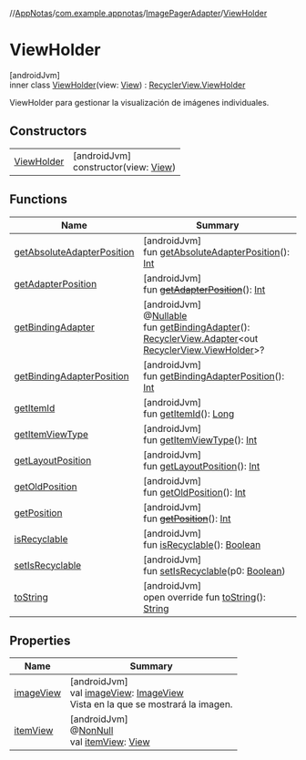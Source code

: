 //[AppNotas](../../../../index.md)/[com.example.appnotas](../../index.md)/[ImagePagerAdapter](../index.md)/[ViewHolder](index.md)

# ViewHolder

[androidJvm]\
inner class [ViewHolder](index.md)(view: [View](https://developer.android.com/reference/kotlin/android/view/View.html)) : [RecyclerView.ViewHolder](https://developer.android.com/reference/kotlin/androidx/recyclerview/widget/RecyclerView.ViewHolder.html)

ViewHolder para gestionar la visualización de imágenes individuales.

## Constructors

| | |
|---|---|
| [ViewHolder](-view-holder.md) | [androidJvm]<br>constructor(view: [View](https://developer.android.com/reference/kotlin/android/view/View.html)) |

## Functions

| Name | Summary |
|---|---|
| [getAbsoluteAdapterPosition](../../-trash-adapter/-trash-view-holder/index.md#358648312%2FFunctions%2F310006415) | [androidJvm]<br>fun [getAbsoluteAdapterPosition](../../-trash-adapter/-trash-view-holder/index.md#358648312%2FFunctions%2F310006415)(): [Int](https://kotlinlang.org/api/latest/jvm/stdlib/kotlin-stdlib/kotlin/-int/index.html) |
| [getAdapterPosition](../../-trash-adapter/-trash-view-holder/index.md#644519777%2FFunctions%2F310006415) | [androidJvm]<br>fun [~~getAdapterPosition~~](../../-trash-adapter/-trash-view-holder/index.md#644519777%2FFunctions%2F310006415)(): [Int](https://kotlinlang.org/api/latest/jvm/stdlib/kotlin-stdlib/kotlin/-int/index.html) |
| [getBindingAdapter](../../-trash-adapter/-trash-view-holder/index.md#-646392777%2FFunctions%2F310006415) | [androidJvm]<br>@[Nullable](https://developer.android.com/reference/kotlin/androidx/annotation/Nullable.html)<br>fun [getBindingAdapter](../../-trash-adapter/-trash-view-holder/index.md#-646392777%2FFunctions%2F310006415)(): [RecyclerView.Adapter](https://developer.android.com/reference/kotlin/androidx/recyclerview/widget/RecyclerView.Adapter.html)&lt;out [RecyclerView.ViewHolder](https://developer.android.com/reference/kotlin/androidx/recyclerview/widget/RecyclerView.ViewHolder.html)&gt;? |
| [getBindingAdapterPosition](../../-trash-adapter/-trash-view-holder/index.md#1427640590%2FFunctions%2F310006415) | [androidJvm]<br>fun [getBindingAdapterPosition](../../-trash-adapter/-trash-view-holder/index.md#1427640590%2FFunctions%2F310006415)(): [Int](https://kotlinlang.org/api/latest/jvm/stdlib/kotlin-stdlib/kotlin/-int/index.html) |
| [getItemId](../../-trash-adapter/-trash-view-holder/index.md#1378485811%2FFunctions%2F310006415) | [androidJvm]<br>fun [getItemId](../../-trash-adapter/-trash-view-holder/index.md#1378485811%2FFunctions%2F310006415)(): [Long](https://kotlinlang.org/api/latest/jvm/stdlib/kotlin-stdlib/kotlin/-long/index.html) |
| [getItemViewType](../../-trash-adapter/-trash-view-holder/index.md#-1649344625%2FFunctions%2F310006415) | [androidJvm]<br>fun [getItemViewType](../../-trash-adapter/-trash-view-holder/index.md#-1649344625%2FFunctions%2F310006415)(): [Int](https://kotlinlang.org/api/latest/jvm/stdlib/kotlin-stdlib/kotlin/-int/index.html) |
| [getLayoutPosition](../../-trash-adapter/-trash-view-holder/index.md#-1407255826%2FFunctions%2F310006415) | [androidJvm]<br>fun [getLayoutPosition](../../-trash-adapter/-trash-view-holder/index.md#-1407255826%2FFunctions%2F310006415)(): [Int](https://kotlinlang.org/api/latest/jvm/stdlib/kotlin-stdlib/kotlin/-int/index.html) |
| [getOldPosition](../../-trash-adapter/-trash-view-holder/index.md#-1203059319%2FFunctions%2F310006415) | [androidJvm]<br>fun [getOldPosition](../../-trash-adapter/-trash-view-holder/index.md#-1203059319%2FFunctions%2F310006415)(): [Int](https://kotlinlang.org/api/latest/jvm/stdlib/kotlin-stdlib/kotlin/-int/index.html) |
| [getPosition](../../-trash-adapter/-trash-view-holder/index.md#-1155470344%2FFunctions%2F310006415) | [androidJvm]<br>fun [~~getPosition~~](../../-trash-adapter/-trash-view-holder/index.md#-1155470344%2FFunctions%2F310006415)(): [Int](https://kotlinlang.org/api/latest/jvm/stdlib/kotlin-stdlib/kotlin/-int/index.html) |
| [isRecyclable](../../-trash-adapter/-trash-view-holder/index.md#-1703443315%2FFunctions%2F310006415) | [androidJvm]<br>fun [isRecyclable](../../-trash-adapter/-trash-view-holder/index.md#-1703443315%2FFunctions%2F310006415)(): [Boolean](https://kotlinlang.org/api/latest/jvm/stdlib/kotlin-stdlib/kotlin/-boolean/index.html) |
| [setIsRecyclable](../../-trash-adapter/-trash-view-holder/index.md#-1860912636%2FFunctions%2F310006415) | [androidJvm]<br>fun [setIsRecyclable](../../-trash-adapter/-trash-view-holder/index.md#-1860912636%2FFunctions%2F310006415)(p0: [Boolean](https://kotlinlang.org/api/latest/jvm/stdlib/kotlin-stdlib/kotlin/-boolean/index.html)) |
| [toString](../../-trash-adapter/-trash-view-holder/index.md#-1200015593%2FFunctions%2F310006415) | [androidJvm]<br>open override fun [toString](../../-trash-adapter/-trash-view-holder/index.md#-1200015593%2FFunctions%2F310006415)(): [String](https://kotlinlang.org/api/latest/jvm/stdlib/kotlin-stdlib/kotlin/-string/index.html) |

## Properties

| Name | Summary |
|---|---|
| [imageView](image-view.md) | [androidJvm]<br>val [imageView](image-view.md): [ImageView](https://developer.android.com/reference/kotlin/android/widget/ImageView.html)<br>Vista en la que se mostrará la imagen. |
| [itemView](../../-trash-adapter/-trash-view-holder/index.md#29975211%2FProperties%2F310006415) | [androidJvm]<br>@[NonNull](https://developer.android.com/reference/kotlin/androidx/annotation/NonNull.html)<br>val [itemView](../../-trash-adapter/-trash-view-holder/index.md#29975211%2FProperties%2F310006415): [View](https://developer.android.com/reference/kotlin/android/view/View.html) |
